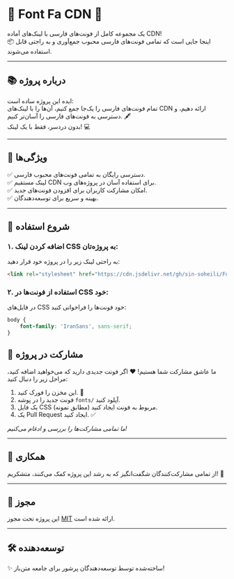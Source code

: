 
# 🎨 Font Fa CDN 🚀  
یک مجموعه کامل از فونت‌های فارسی با لینک‌های آماده CDN!  
📦 اینجا جایی است که تمامی فونت‌های فارسی محبوب جمع‌آوری و به راحتی قابل استفاده می‌شوند.  

---

## 📚 درباره پروژه  
ایده این پروژه ساده است:  
تمام فونت‌های فارسی را یک‌جا جمع کنیم، آن‌ها را با لینک‌های CDN ارائه دهیم، و دسترسی به فونت‌های فارسی را آسان‌تر کنیم. 🖋️  
بدون دردسر، فقط با یک لینک! 💻

---

## 🌟 ویژگی‌ها  
✅ دسترسی رایگان به تمامی فونت‌های محبوب فارسی.  
✅ لینک مستقیم CDN برای استفاده آسان در پروژه‌های وب.  
✅ امکان مشارکت کاربران برای افزودن فونت‌های جدید.  
✅ بهینه و سریع برای توسعه‌دهندگان.  

---

## 🚀 شروع استفاده  

### **۱. اضافه کردن لینک CSS به پروژه‌تان:**  
به راحتی لینک زیر را در پروژه خود قرار دهید:  
```html
<link rel="stylesheet" href="https://cdn.jsdelivr.net/gh/sin-soheili/Font-fa/fonts.css">
```

### **۲. استفاده از فونت‌ها در CSS خود:**  
در فایل‌های CSS خود فونت‌ها را فراخوانی کنید:  
```css
body {
    font-family: 'IranSans', sans-serif;
}
```

## 👥 مشارکت در پروژه  
ما عاشق مشارکت شما هستیم! ❤️ اگر فونت جدیدی دارید که می‌خواهید اضافه کنید، مراحل زیر را دنبال کنید:  

1. این مخزن را فورک کنید. 🍴  
2. فونت جدید را در پوشه `fonts/` آپلود کنید.  
3. یک فایل CSS مربوط به فونت ایجاد کنید (مطابق نمونه).  
4. یک Pull Request ایجاد کنید. ✅  

*ما تمامی مشارکت‌ها را بررسی و ادغام می‌کنیم!*

---

## 🤝 همکاری  
از تمامی مشارکت‌کنندگان شگفت‌انگیز که به رشد این پروژه کمک می‌کنند، متشکریم! 🌟  

---

## 📄 مجوز  
این پروژه تحت مجوز [MIT](LICENSE) ارائه شده است.  

---

## 🛠️ توسعه‌دهنده  
✨ ساخته‌شده توسط توسعه‌دهندگان پرشور برای جامعه متن‌باز!  
